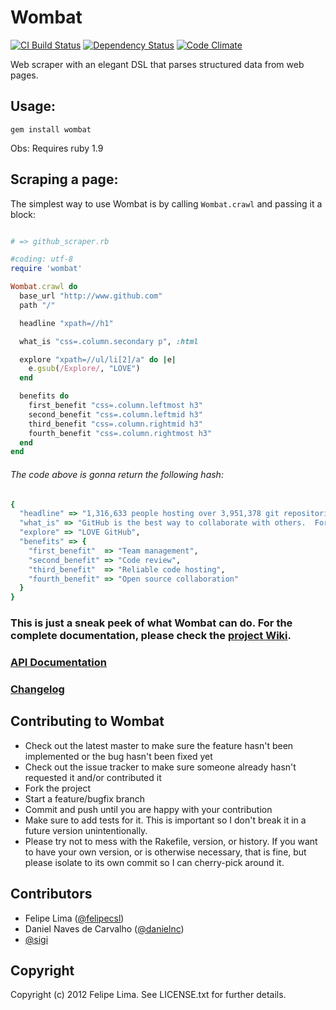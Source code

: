 # Wombat

[![CI Build Status](https://secure.travis-ci.org/felipecsl/wombat.png?branch=master)][travis] [![Dependency Status](https://gemnasium.com/felipecsl/wombat.png?travis)][gemnasium] [![Code Climate](https://codeclimate.com/badge.png)][codeclimate]

[travis]: http://travis-ci.org/felipecsl/wombat
[gemnasium]: https://gemnasium.com/felipecsl/wombat
[codeclimate]: https://codeclimate.com/github/felipecsl/wombat

Web scraper with an elegant DSL that parses structured data from web pages.

## Usage:

``gem install wombat``

Obs: Requires ruby 1.9

## Scraping a page:

The simplest way to use Wombat is by calling ``Wombat.crawl`` and passing it a block:

```ruby

# => github_scraper.rb

#coding: utf-8
require 'wombat'

Wombat.crawl do
  base_url "http://www.github.com"
  path "/"

  headline "xpath=//h1"

  what_is "css=.column.secondary p", :html

  explore "xpath=//ul/li[2]/a" do |e|
    e.gsub(/Explore/, "LOVE")
  end

  benefits do
    first_benefit "css=.column.leftmost h3"
    second_benefit "css=.column.leftmid h3"
    third_benefit "css=.column.rightmid h3"
    fourth_benefit "css=.column.rightmost h3"
  end
end
```

###### The code above is gonna return the following hash: 

```ruby
{
  "headline" => "1,316,633 people hosting over 3,951,378 git repositories", 
  "what_is" => "GitHub is the best way to collaborate with others.  Fork, send pull requests and manage all your <strong>public</strong> and <strong>private</strong> git repositories.",
  "explore" => "LOVE GitHub",
  "benefits" => {
    "first_benefit"  => "Team management", 
    "second_benefit" => "Code review", 
    "third_benefit"  => "Reliable code hosting", 
    "fourth_benefit" => "Open source collaboration"
  }
}
```

### This is just a sneak peek of what Wombat can do. For the complete documentation, please check the [project Wiki](http://github.com/felipecsl/wombat/wiki).
### [API Documentation](http://rubydoc.info/gems/wombat/1.0.0/frames)
### [Changelog](https://github.com/felipecsl/wombat/wiki/Changelog)


## Contributing to Wombat
 
 * Check out the latest master to make sure the feature hasn't been implemented or the bug hasn't been fixed yet
 * Check out the issue tracker to make sure someone already hasn't requested it and/or contributed it
 * Fork the project
 * Start a feature/bugfix branch
 * Commit and push until you are happy with your contribution
 * Make sure to add tests for it. This is important so I don't break it in a future version unintentionally.
 * Please try not to mess with the Rakefile, version, or history. If you want to have your own version, or is otherwise necessary, that is fine, but please isolate to its own commit so I can cherry-pick around it.

## Contributors

 * Felipe Lima ([@felipecsl](https://github.com/felipecsl))
 * Daniel Naves de Carvalho ([@danielnc](https://github.com/danielnc))
 * [@sigi](https://github.com/sigi)

## Copyright

Copyright (c) 2012 Felipe Lima. See LICENSE.txt for further details.

